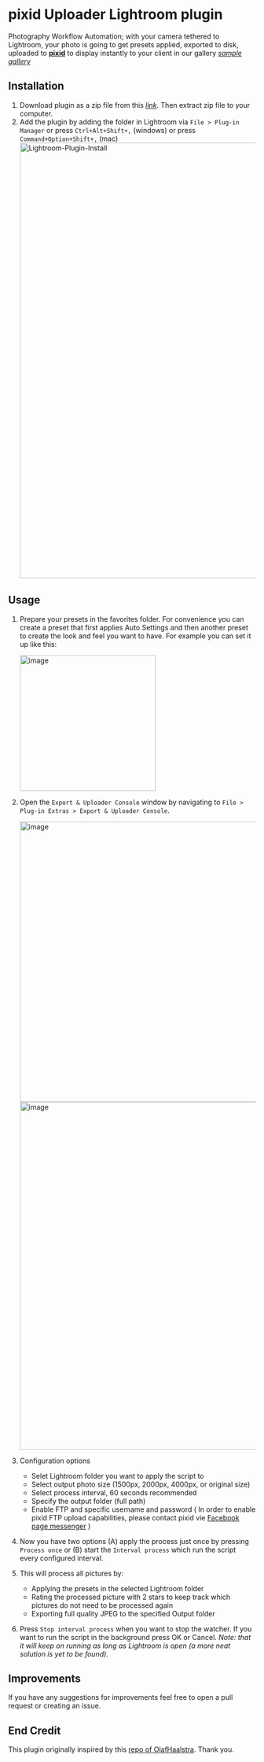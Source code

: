 # pixid Uploader Lightroom plugin
Photography Workflow Automation; with your camera tethered to Lightroom, your photo is going to get presets applied, exported to disk, uploaded to **[pixid](https://www.pixid.app/)** to display instantly to your client in our gallery *[sample gallery](https://www.pixid.app/g/48cb0cfa3aca694199ded43e1112f3ab)*

## Installation
1. Download plugin as a zip file from this *[link](https://github.com/three-sixty-five-labs/pixid-lightroom-plugin/archive/refs/heads/main.zip)*. Then extract zip file to your computer.
2. Add the plugin by adding the folder in Lightroom via `File > Plug-in Manager` or press `Ctrl+Alt+Shift+,` (windows) or press `Command+Option+Shift+,` (mac)
   <img width="885" alt="Lightroom-Plugin-Install" src="https://github.com/three-sixty-five-labs/pixid-lightroom-plugin/assets/3371594/c77013ca-eb0d-44bc-ad78-a358badf0f4f">

## Usage
1. Prepare your presets in the favorites folder. For convenience you can create a preset that first applies Auto Settings and then another preset to create the look and feel you want to have. For example you can set it up like this:
   
   <img width="276" alt="image" src="https://github.com/three-sixty-five-labs/pixid-lightroom-plugin/assets/3371594/55c05da0-0fcc-4d09-8cc2-fab0a6d67171">
2. Open the `Export & Uploader Console` window by navigating to `File > Plug-in Extras > Export & Uploader Console`.

   <img width="570" alt="image" src="https://github.com/three-sixty-five-labs/pixid-lightroom-plugin/assets/3371594/06d4a619-c780-40b7-bafb-f27e5cb2b160">
   <img width="707" alt="image" src="https://github.com/three-sixty-five-labs/pixid-lightroom-plugin/assets/3371594/c9b60cab-1af3-4464-b7df-6a520606b727">
4. Configuration options
   - Selet Lightroom folder you want to apply the script to
   - Select output photo size (1500px, 2000px, 4000px, or original size)
   - Select process interval, 60 seconds recommended
   - Specify the output folder (full path)
   - Enable FTP and specific username and password ( In order to enable pixid FTP upload capabilities, please contact pixid vie [Facebook page messenger](https://www.facebook.com/pixidapp) )
5. Now you have two options (A) apply the process just once by pressing `Process once` or (B) start the `Interval process` which run the script every configured interval.
6. This will process all pictures by:
   - Applying the presets in the selected Lightroom folder
   - Rating the processed picture with 2 stars to keep track which pictures do not need to be processed again
   - Exporting full quality JPEG to the specified Output folder
7. Press `Stop interval process` when you want to stop the watcher. If you want to run the script in the background press OK or Cancel. *Note: that it will keep on running as long as Lightroom is open (a more neat solution is yet to be found).*

## Improvements
If you have any suggestions for improvements feel free to open a pull request or creating an issue.

## End Credit
This plugin originally inspired by this [repo of OlafHaalstra](https://github.com/OlafHaalstra/Lightroom-Auto-Import-Export). Thank you.
